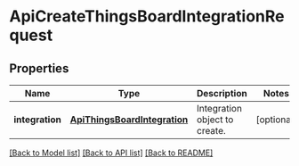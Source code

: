 # ApiCreateThingsBoardIntegrationRequest

## Properties
Name | Type | Description | Notes
------------ | ------------- | ------------- | -------------
**integration** | [**ApiThingsBoardIntegration**](ApiThingsBoardIntegration.md) | Integration object to create. | [optional] 

[[Back to Model list]](../README.md#documentation-for-models) [[Back to API list]](../README.md#documentation-for-api-endpoints) [[Back to README]](../README.md)


